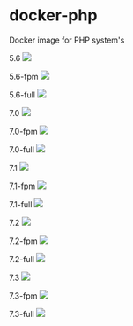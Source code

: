 # docker-php
Docker image for PHP system's

5.6 [![](https://images.microbadger.com/badges/image/mygento/php:5.6.svg)](https://microbadger.com/images/mygento/php:5.6)

5.6-fpm [![](https://images.microbadger.com/badges/image/mygento/php:5.6-fpm.svg)](https://microbadger.com/images/mygento/php:5.6-fpm)

5.6-full [![](https://images.microbadger.com/badges/image/mygento/php:5.6-full.svg)](https://microbadger.com/images/mygento/php:5.6-full)

7.0 [![](https://images.microbadger.com/badges/image/mygento/php:7.0.svg)](https://microbadger.com/images/mygento/php:7.0)

7.0-fpm [![](https://images.microbadger.com/badges/image/mygento/php:7.0-fpm.svg)](https://microbadger.com/images/mygento/php:7.0-fpm)

7.0-full [![](https://images.microbadger.com/badges/image/mygento/php:7.0-full.svg)](https://microbadger.com/images/mygento/php:7.0-full)



7.1 [![](https://images.microbadger.com/badges/image/mygento/php:7.1.svg)](https://microbadger.com/images/mygento/php:7.1)

7.1-fpm [![](https://images.microbadger.com/badges/image/mygento/php:7.1-fpm.svg)](https://microbadger.com/images/mygento/php:7.1-fpm)

7.1-full [![](https://images.microbadger.com/badges/image/mygento/php:7.1-full.svg)](https://microbadger.com/images/mygento/php:7.1-full)


7.2 [![](https://images.microbadger.com/badges/image/mygento/php:7.2.svg)](https://microbadger.com/images/mygento/php:7.2)

7.2-fpm [![](https://images.microbadger.com/badges/image/mygento/php:7.2-fpm.svg)](https://microbadger.com/images/mygento/php:7.2-fpm)

7.2-full [![](https://images.microbadger.com/badges/image/mygento/php:7.2-full.svg)](https://microbadger.com/images/mygento/php:7.2-full)

7.3 [![](https://images.microbadger.com/badges/image/mygento/php:7.3.svg)](https://microbadger.com/images/mygento/php:7.3)

7.3-fpm [![](https://images.microbadger.com/badges/image/mygento/php:7.3-fpm.svg)](https://microbadger.com/images/mygento/php:7.3-fpm)

7.3-full [![](https://images.microbadger.com/badges/image/mygento/php:7.3-full.svg)](https://microbadger.com/images/mygento/php:7.3-full)
